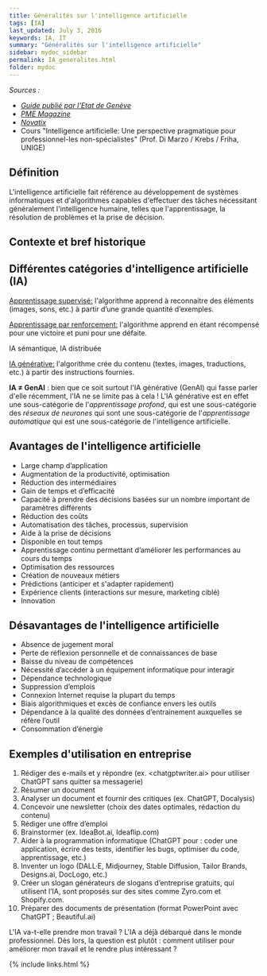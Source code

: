 ```yaml
---
title: Généralités sur l'intelligence artificielle
tags: [IA]
last_updated: July 3, 2016
keywords: IA, IT
summary: "Généralités sur l'intelligence artificielle"
sidebar: mydoc_sidebar
permalink: IA_generalites.html
folder: mydoc
---
```


*Sources :* 
* [*Guide publié par l'Etat de Genève*](https://www.ge.ch/document/guide-intelligence-artificielle)
* [*PME Magazine*](https://www.pme.ch/dossiers-et-hors-series/2023/09/19/comment-utiliser-lintelligence-artificielle-pour-doper-votre-entreprise-632768)
* [*Novatix*](https://www.novatix.ch/services/intelligence-artificielle)
* Cours "Intelligence artificielle: Une perspective pragmatique pour professionnel-les non-spécialistes" (Prof. Di Marzo / Krebs / Friha, UNIGE)

## Définition

L'intelligence artificielle fait référence au développement de systèmes
informatiques et
d'algorithmes capables
d'effectuer des tâches
nécessitant généralement
l'intelligence humaine, telles
que l'apprentissage, la
résolution de problèmes et la
prise de décision.

## Contexte et bref historique



## Différentes catégories d'intelligence artificielle (IA)

<u>Apprentissage supervisé:</u> l'algorithme apprend à reconnaitre des éléments (images, sons, etc.) à partir d’une grande quantité d’exemples.

<u>Apprentissage par renforcement:</u> l'algorithme apprend en étant récompensé pour une victoire et puni pour une défaite.

IA sémantique, IA distribuée

<u>IA générative:</u> l'algorithme crée du contenu (textes, images, traductions, etc.) à partir des instructions fournies. 

**IA $\neq$ GenAI** : bien que ce soit surtout l'IA générative (GenAI) qui fasse parler d'elle récemment, l'IA ne se limite pas à cela ! L'IA générative est en effet une sous-catégorie de l'*apprentissage profond*, qui est une sous-catégorie des *réseaux de neurones* qui sont une sous-catégorie de l'*apprentissage automatique* qui est une sous-catégorie de l'intelligence artificielle.

## Avantages de l'intelligence artificielle

* Large champ d’application
* Augmentation de la productivité, optimisation
* Réduction des intermédiaires
* Gain de temps et d’efficacité
* Capacité à prendre des décisions basées sur un nombre important de paramètres différents
* Réduction des coûts
* Automatisation des tâches, processus, supervision
* Aide à la prise de décisions
* Disponible en tout temps
* Apprentissage continu permettant d’améliorer les performances au cours du temps
* Optimisation des ressources
* Création de nouveaux métiers
* Prédictions (anticiper et s'adapter rapidement)
* Expérience clients (interactions sur mesure, marketing ciblé)
* Innovation

## Désavantages de l'intelligence artificielle

* Absence de jugement moral
* Perte de réflexion personnelle et de connaissances de base
* Baisse du niveau de compétences
* Nécessité d’accéder à un équipement informatique pour interagir
* Dépendance technologique
* Suppression d’emplois
* Connexion Internet requise la plupart du temps
* Biais algorithmiques et excès de confiance envers les outils
* Dépendance à la qualité des données d’entrainement auxquelles se réfère l’outil
* Consommation d’énergie

## Exemples d'utilisation en entreprise

1. Rédiger des e-mails et y répondre (ex. <chatgptwriter.ai> pour utiliser ChatGPT sans quitter sa messagerie)
2. Résumer un document
3. Analyser un document et fournir des critiques (ex. ChatGPT, Docalysis)
4. Concevoir une newsletter (choix des dates optimales, rédaction du contenu)
5. Rédiger une offre d’emploi
6. Brainstormer (ex. IdeaBot.ai, Ideaflip.com)
7. Aider à la programmation informatique (ChatGPT pour : coder une application, écrire des tests, identifier les bugs, optimiser du code, apprentissage, etc.)
8. Inventer un logo (DALL·E, Midjourney, Stable Diffusion, Tailor Brands, Designs.ai, DocLogo, etc.)
9. Créer un slogan
générateurs de slogans d’entreprise gratuits, qui utilisent l’IA, sont proposés sur des sites comme Zyro.com et Shopify.com.
10. Préparer des documents de présentation (format PowerPoint avec ChatGPT ; Beautiful.ai)

L'IA va-t-elle prendre mon travail ? L'IA a déjà débarqué dans le monde professionnel. Dès lors, la question est plutôt : comment utiliser pour améliorer mon travail et le rendre plus intéressant ?

{% include links.html %}

